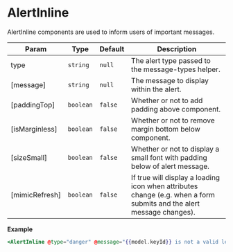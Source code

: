 
# AlertInline
AlertInline components are used to inform users of important messages.

| Param | Type | Default | Description |
| --- | --- | --- | --- |
| type | <code>string</code> | <code>null</code> | The alert type passed to the message-types helper. |
| [message] | <code>string</code> | <code>null</code> | The message to display within the alert. |
| [paddingTop] | <code>boolean</code> | <code>false</code> | Whether or not to add padding above component. |
| [isMarginless] | <code>boolean</code> | <code>false</code> | Whether or not to remove margin bottom below component. |
| [sizeSmall] | <code>boolean</code> | <code>false</code> | Whether or not to display a small font with padding below of alert message. |
| [mimicRefresh] | <code>boolean</code> | <code>false</code> | If true will display a loading icon when attributes change (e.g. when a form submits and the alert message changes). |

**Example**  
```hbs preview-template
<AlertInline @type="danger" @message="{{model.keyId}} is not a valid lease ID" />
```

